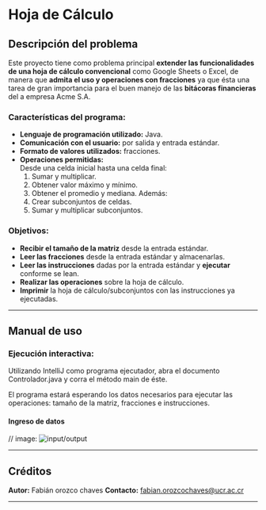 # **Hoja de Cálculo**

## **Descripción del problema**

Este proyecto tiene como problema principal  **extender las funcionalidades de una hoja de cálculo convencional** como Google Sheets o Excel, de manera que **admita el uso y operaciones con fracciones** ya que ésta una tarea de gran importancia para el buen manejo de las **bitácoras financieras** del a empresa Acme S.A.

### **Características del programa:**

- **Lenguaje de programación utilizado:** Java.
- **Comunicación con el usuario:** por salida y entrada estándar.
- **Formato de valores utilizados:** fracciones.
- **Operaciones permitidas:**  
  Desde una celda inicial hasta una celda final:
    1. Sumar y multiplicar.
    2. Obtener valor máximo y mínimo.
    3. Obtener el promedio y mediana.
  Además:
    4. Crear subconjuntos de celdas.
    5. Sumar y multiplicar subconjuntos.

### **Objetivos:**

- **Recibir el tamaño de la matriz** desde la entrada estándar.
- **Leer las fracciones** desde la entrada estándar y almacenarlas.
- **Leer las instrucciones** dadas por la entrada estándar y **ejecutar** conforme se lean.
- **Realizar las operaciones** sobre la hoja de cálculo.
- **Imprimir** la hoja de cálculo/subconjuntos con las instrucciones ya ejecutadas.

---

## **Manual de uso**

### **Ejecución interactiva:**  

Utilizando IntelliJ como programa ejecutador, abra el documento Controlador.java y corra el método main de éste.

El programa estará esperando los datos necesarios para ejecutar las operaciones: tamaño de la matriz, fracciones e instrucciones.

#### **Ingreso de datos**

// image: ![input/output](./design/inputOutput.png)

---

## **Créditos**

**Autor:** Fabián orozco chaves
**Contacto:** fabian.orozcochaves@ucr.ac.cr

---
